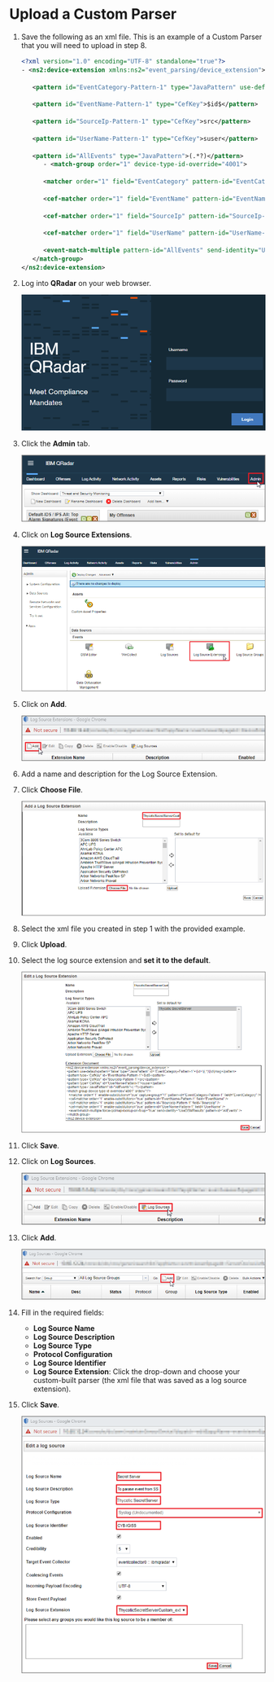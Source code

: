 [title]: # (Upload a Custom Parser)
[tags]: # (introduction)
[priority]: # (102)
# Upload a Custom Parser

1. Save the following as an xml file. This is an example of a Custom Parser that you will need to upload in step 8.

   ```xml
   <?xml version="1.0" encoding="UTF-8" standalone="true"?>
   - <ns2:device-extension xmlns:ns2="event_parsing/device_extension">

      <pattern id="EventCategory-Pattern-1" type="JavaPattern" use-default-pattern="false">\|\d+\|(.*)\|\d\|msg</pattern>

      <pattern id="EventName-Pattern-1" type="CefKey">$id$</pattern>

      <pattern id="SourceIp-Pattern-1" type="CefKey">src</pattern>

      <pattern id="UserName-Pattern-1" type="CefKey">suser</pattern>

      <pattern id="AllEvents" type="JavaPattern">(.*?)</pattern>
         - <match-group order="1" device-type-id-override="4001">

         <matcher order="1" field="EventCategory" pattern-id="EventCategory-Pattern-1" capture-group="\1" enable-substitutions="true"/>

         <cef-matcher order="1" field="EventName" pattern-id="EventName-Pattern-1" enable-substitutions="true"/>

         <cef-matcher order="1" field="SourceIp" pattern-id="SourceIp-Pattern-1" enable-substitutions="true"/>

         <cef-matcher order="1" field="UserName" pattern-id="UserName-Pattern-1" enable-substitutions="true"/>

         <event-match-multiple pattern-id="AllEvents" send-identity="UseDSMResults" force-qidmap-lookup-on-fixup="true"/>
      </match-group>
   </ns2:device-extension>
   ```

1. Log into __QRadar__ on your web browser.

   ![QRadar](images/step1.png)
1. Click the __Admin__ tab.

   ![Admin](images/step2.png)
1. Click on __Log Source Extensions__.

   ![Log Source Extensions](images/step7.png)
1. Click on __Add__.

   ![Add](images/step8.png)
1. Add a name and description for the Log Source Extension.
1. Click __Choose File__.

   ![Choose File](images/step9.png)
1. Select the xml file you created in step 1 with the provided example.
1. Click __Upload__.
1. Select the log source extension and __set it to the default__.

   ![set it to the default](images/step10.png)
1. Click __Save__.

1. Click on __Log Sources__.

   ![Log Sources](images/step4.png)
1. Click __Add__.

   ![Add](images/step5.png)
1. Fill in the required fields:
   * __Log Source Name__
   * __Log Source Description__
   * __Log Source Type__
   * __Protocol Configuration__
   * __Log Source Identifier__
   * __Log Source Extension__: Click the drop-down and choose your custom-built parser (the xml file that was saved as a log source extension).

1. Click __Save__.

   ![Save](images/step6.png)
